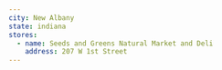 ```yaml
---
city: New Albany
state: indiana
stores:
  - name: Seeds and Greens Natural Market and Deli
    address: 207 W 1st Street
---
```


